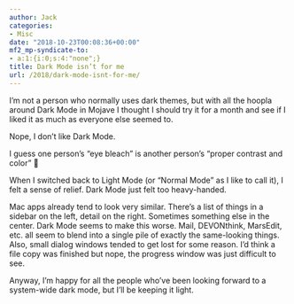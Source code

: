 ```yaml
---
author: Jack
categories:
- Misc
date: "2018-10-23T00:08:36+00:00"
mf2_mp-syndicate-to:
- a:1:{i:0;s:4:"none";}
title: Dark Mode isn’t for me
url: /2018/dark-mode-isnt-for-me/
---
```

I&#8217;m not a person who normally uses dark themes, but with all the hoopla around Dark Mode in Mojave I thought I should try it for a month and see if I liked it as much as everyone else seemed to.

Nope, I don&#8217;t like Dark Mode.

I guess one person&#8217;s &#8220;eye bleach&#8221; is another person&#8217;s &#8220;proper contrast and color&#8221; 🙂

When I switched back to Light Mode (or &#8220;Normal Mode&#8221; as I like to call it), I felt a sense of relief. Dark Mode just felt too heavy-handed.

Mac apps already tend to look very similar. There&#8217;s a list of things in a sidebar on the left, detail on the right. Sometimes something else in the center. Dark Mode seems to make this worse. Mail, DEVONthink, MarsEdit, etc. all seem to blend into a single pile of exactly the same-looking things. Also, small dialog windows tended to get lost for some reason. I&#8217;d think a file copy was finished but nope, the progress window was just difficult to see.

Anyway, I&#8217;m happy for all the people who&#8217;ve been looking forward to a system-wide dark mode, but I&#8217;ll be keeping it light.